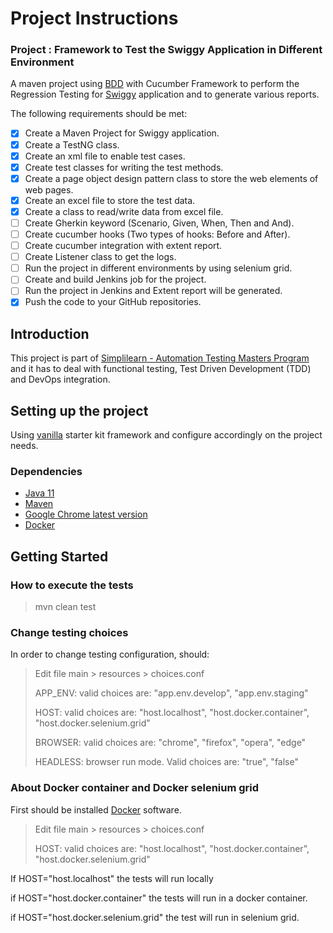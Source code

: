 # Project Instructions

### Project : Framework to Test the Swiggy Application in Different Environment

A maven project using [BDD](https://cucumber.io/docs/bdd/) with Cucumber Framework to perform the Regression Testing for [Swiggy](https://www.swiggy.com/) application and to generate various reports.

The following requirements should be met:
* [x] Create a Maven Project for Swiggy application.
* [x] Create a TestNG class.
* [x] Create an xml file to enable test cases.
* [x] Create test classes for writing the test methods.
* [x] Create a page object design pattern class to store the web elements of web pages.
* [x] Create an excel file to store the test data.
* [x] Create a class to read/write data from excel file.
* [ ] Create Gherkin keyword (Scenario, Given, When, Then and And).
* [ ] Create cucumber hooks (Two types of hooks: Before and After).
* [ ] Create cucumber integration with extent report.
* [ ] Create Listener class to get the logs.
* [ ] Run the project in different environments by using selenium grid.
* [ ] Create and build Jenkins job for the project.
* [ ] Run the project in Jenkins and Extent report will be generated.
* [x] Push the code to your GitHub repositories.

## Introduction

This project is part of [Simplilearn - Automation Testing Masters Program](https://www.simplilearn.com/automation-testing-masters-program-certification-training-course) and it has to deal with functional testing, Test Driven Development (TDD) and DevOps integration.

## Setting up the project

Using [vanilla](https://github.com/ClipboardHealth/vanilla) starter kit framework and configure accordingly on the project needs.

### Dependencies
* [Java 11](https://openjdk.java.net/projects/jdk/11/)
* [Maven](https://maven.apache.org/download.cgi)
* [Google Chrome latest version](https://www.google.com/chrome/)
* [Docker](https://www.docker.com/get-started/)

## Getting Started

### How to execute the tests
> mvn clean test

### Change testing choices
In order to change testing configuration, should:
> Edit file main > resources > choices.conf
>
> APP_ENV: valid choices are: "app.env.develop", "app.env.staging"
>
> HOST: valid choices are: "host.localhost", "host.docker.container", "host.docker.selenium.grid"
>
> BROWSER: valid choices are: "chrome", "firefox", "opera", "edge"
>
> HEADLESS: browser run mode. Valid choices are: "true", "false"

### 

### About Docker container and Docker selenium grid

First should be installed [Docker](https://docs.docker.com/desktop/) software.

> Edit file main > resources > choices.conf
>
> HOST: valid choices are: "host.localhost", "host.docker.container", "host.docker.selenium.grid"

If HOST="host.localhost" the tests will run locally

if HOST="host.docker.container" the tests will run in a docker container.

if HOST="host.docker.selenium.grid" the test will run in selenium grid.


